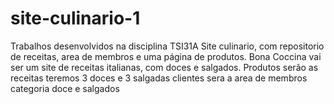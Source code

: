 # site-culinario-1
Trabalhos desenvolvidos na disciplina TSI31A
Site culinario, com repositorio de receitas, area de membros e uma página de produtos. 
Bona Coccina vai ser um site de receitas italianas, com doces e salgados.
Produtos serão as receitas
teremos 3 doces e 3 salgadas 
clientes sera a area de membros 
categoria doce e salgados

